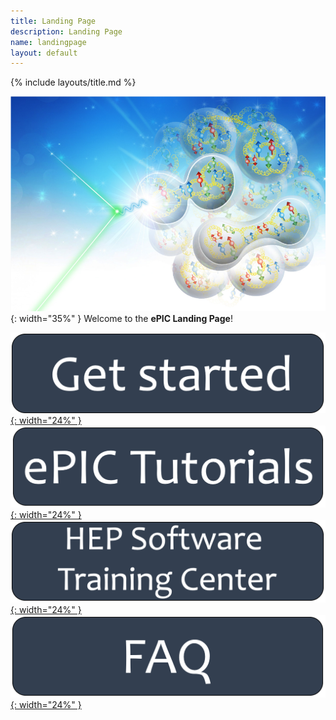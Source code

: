 ```yaml
---
title: Landing Page
description: Landing Page
name: landingpage
layout: default
---
```


{% include layouts/title.md %}

![quarkProbe](../assets/images/site/quark_probe.png){: width="35%" }
Welcome to the **ePIC Landing Page**! 

[![Get Started](../assets/images/support/GetStartedClick.png){: width="24%" }](./getstarted.html)
[![ePIC Tutorials](../assets/images/support/TutorialClick.png){: width="24%" }](./tutorials.html)
[![HEP Software Training Center](../assets/images/support/HEPClick.png){: width="24%" }](https://hepsoftwarefoundation.org/training/center.html)
[![FAQ](../assets/images/support/faqClick.png){: width="24%" }](./faq.html)


